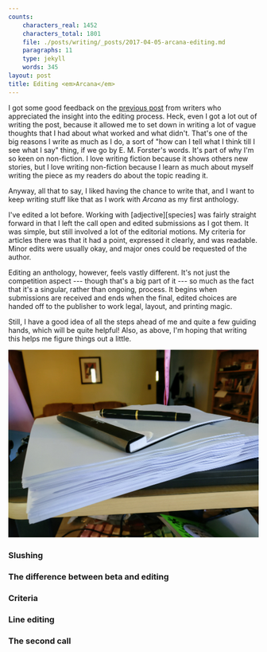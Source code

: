 ```yaml
---
counts:
    characters_real: 1452
    characters_total: 1801
    file: ./posts/writing/_posts/2017-04-05-arcana-editing.md
    paragraphs: 11
    type: jekyll
    words: 345
layout: post
title: Editing <em>Arcana</em>
---
```


I got some good feedback on the [previous post](/posts/writing/2017/04/01/lessons-from-arcana) from writers who appreciated the insight into the editing process. Heck, even I got a lot out of writing the post, because it allowed me to set down in writing a lot of vague thoughts that I had about what worked and what didn't. That's one of the big reasons I write as much as I do, a sort of "how can I tell what I think till I see what I say" thing, if we go by E. M. Forster's words. It's part of why I'm so keen on non-fiction. I love writing fiction because it shows others new stories, but I love writing non-fiction because I learn as much about myself writing the piece as my readers do about the topic reading it.

Anyway, all that to say, I liked having the chance to write that, and I want to keep writing stuff like that as I work with *Arcana* as my first anthology.

I've edited a lot before. Working with \[adjective\]\[species\] was fairly straight forward in that I left the call open and edited submissions as I got them. It was simple, but still involved a lot of the editorial motions. My criteria for articles there was that it had a point, expressed it clearly, and was readable. Minor edits were usually okay, and major ones could be requested of the author.

Editing an anthology, however, feels vastly different. It's not just the competition aspect --- though that's a big part of it --- so much as the fact that it's a singular, rather than ongoing, process. It begins when submissions are received and ends when the final, edited choices are handed off to the publisher to work legal, layout, and printing magic.

Still, I have a good idea of all the steps ahead of me and quite a few guiding hands, which will be quite helpful! Also, as above, I'm hoping that writing this helps me figure things out a little.

![The slush pile](/assets/writing/arcana-print.jpg)

### Slushing

### The difference between beta and editing

### Criteria

### Line editing

### The second call

